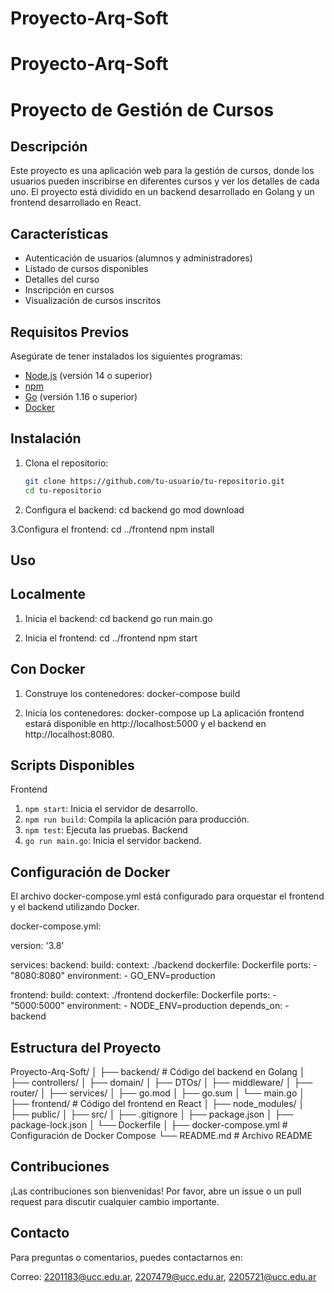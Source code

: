 # Proyecto-Arq-Soft
# Proyecto-Arq-Soft
# Proyecto de Gestión de Cursos

## Descripción
Este proyecto es una aplicación web para la gestión de cursos, donde los usuarios pueden inscribirse en diferentes cursos y ver los detalles de cada uno. El proyecto está dividido en un backend desarrollado en Golang y un frontend desarrollado en React.

## Características
- Autenticación de usuarios (alumnos y administradores)
- Listado de cursos disponibles
- Detalles del curso
- Inscripción en cursos
- Visualización de cursos inscritos

## Requisitos Previos
Asegúrate de tener instalados los siguientes programas:
- [Node.js](https://nodejs.org/) (versión 14 o superior)
- [npm](https://www.npmjs.com/)
- [Go](https://golang.org/) (versión 1.16 o superior)
- [Docker](https://www.docker.com/products/docker-desktop)

## Instalación
1. Clona el repositorio:
   ```bash
   git clone https://github.com/tu-usuario/tu-repositorio.git
   cd tu-repositorio

2. Configura el backend:
cd backend
go mod download

3.Configura el frontend:
cd ../frontend
npm install

## Uso
## Localmente
1. Inicia el backend:
cd backend
go run main.go

2. Inicia el frontend:
cd ../frontend
npm start

## Con Docker
1. Construye los contenedores:
docker-compose build

2. Inicia los contenedores:
docker-compose up
La aplicación frontend estará disponible en http://localhost:5000 y el backend en http://localhost:8080.

## Scripts Disponibles
Frontend
1. `npm start`: Inicia el servidor de desarrollo.
2. `npm run build`: Compila la aplicación para producción.
3. `npm test`: Ejecuta las pruebas.
Backend
1. `go run main.go`: Inicia el servidor backend.

## Configuración de Docker
El archivo docker-compose.yml está configurado para orquestar el frontend y el backend utilizando Docker.

docker-compose.yml: 

version: '3.8'

services:
  backend:
    build:
      context: ./backend
      dockerfile: Dockerfile
    ports:
      - "8080:8080"
    environment:
      - GO_ENV=production

  frontend:
    build:
      context: ./frontend
      dockerfile: Dockerfile
    ports:
      - "5000:5000"
    environment:
      - NODE_ENV=production
    depends_on:
      - backend
      
## Estructura del Proyecto

Proyecto-Arq-Soft/
│
├── backend/           # Código del backend en Golang
│   ├── controllers/
│   ├── domain/
│   ├── DTOs/
│   ├── middleware/
│   ├── router/
│   ├── services/
│   ├── go.mod
│   ├── go.sum
│   └── main.go
│
├── frontend/          # Código del frontend en React
│   ├── node_modules/
│   ├── public/
│   ├── src/
│   ├── .gitignore
│   ├── package.json
│   ├── package-lock.json
│   └── Dockerfile
│
├── docker-compose.yml # Configuración de Docker Compose
└── README.md          # Archivo README


## Contribuciones
¡Las contribuciones son bienvenidas! Por favor, abre un issue o un pull request para discutir cualquier cambio importante.

## Contacto
Para preguntas o comentarios, puedes contactarnos en:

Correo: 2201183@ucc.edu.ar, 2207479@ucc.edu.ar, 2205721@ucc.edu.ar
